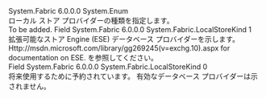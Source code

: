<Type Name="LocalStoreKind" FullName="System.Fabric.LocalStoreKind">
  <TypeSignature Language="C#" Value="public enum LocalStoreKind" />
  <TypeSignature Language="ILAsm" Value=".class public auto ansi sealed LocalStoreKind extends System.Enum" />
  <TypeSignature Language="DocId" Value="T:System.Fabric.LocalStoreKind" />
  <TypeSignature Language="VB.NET" Value="Public Enum LocalStoreKind" />
  <TypeSignature Language="F#" Value="type LocalStoreKind = " />
  <AssemblyInfo>
    <AssemblyName>System.Fabric</AssemblyName>
    <AssemblyVersion>6.0.0.0</AssemblyVersion>
  </AssemblyInfo>
  <Base>
    <BaseTypeName>System.Enum</BaseTypeName>
  </Base>
  <Docs>
    <summary>
      <para>ローカル ストア プロバイダーの種類を指定します。</para>
    </summary>
    <remarks>To be added.</remarks>
  </Docs>
  <Members>
    <Member MemberName="Ese">
      <MemberSignature Language="C#" Value="Ese" />
      <MemberSignature Language="ILAsm" Value=".field public static literal valuetype System.Fabric.LocalStoreKind Ese = int32(1)" />
      <MemberSignature Language="DocId" Value="F:System.Fabric.LocalStoreKind.Ese" />
      <MemberSignature Language="VB.NET" Value="Ese" />
      <MemberSignature Language="F#" Value="Ese = 1" Usage="System.Fabric.LocalStoreKind.Ese" />
      <MemberType>Field</MemberType>
      <AssemblyInfo>
        <AssemblyName>System.Fabric</AssemblyName>
        <AssemblyVersion>6.0.0.0</AssemblyVersion>
      </AssemblyInfo>
      <ReturnValue>
        <ReturnType>System.Fabric.LocalStoreKind</ReturnType>
      </ReturnValue>
      <MemberValue>1</MemberValue>
      <Docs>
        <summary>
          <para>拡張可能なストア Engine (ESE) データベース プロバイダーを示します。 Http://msdn.microsoft.com/library/gg269245(v=exchg.10).aspx for documentation on ESE. を参照してください。</para>
        </summary>
      </Docs>
    </Member>
    <Member MemberName="Invalid">
      <MemberSignature Language="C#" Value="Invalid" />
      <MemberSignature Language="ILAsm" Value=".field public static literal valuetype System.Fabric.LocalStoreKind Invalid = int32(0)" />
      <MemberSignature Language="DocId" Value="F:System.Fabric.LocalStoreKind.Invalid" />
      <MemberSignature Language="VB.NET" Value="Invalid" />
      <MemberSignature Language="F#" Value="Invalid = 0" Usage="System.Fabric.LocalStoreKind.Invalid" />
      <MemberType>Field</MemberType>
      <AssemblyInfo>
        <AssemblyName>System.Fabric</AssemblyName>
        <AssemblyVersion>6.0.0.0</AssemblyVersion>
      </AssemblyInfo>
      <ReturnValue>
        <ReturnType>System.Fabric.LocalStoreKind</ReturnType>
      </ReturnValue>
      <MemberValue>0</MemberValue>
      <Docs>
        <summary>
          <para>将来使用するために予約されています。 有効なデータベース プロバイダーは示されません。</para>
        </summary>
      </Docs>
    </Member>
  </Members>
</Type>